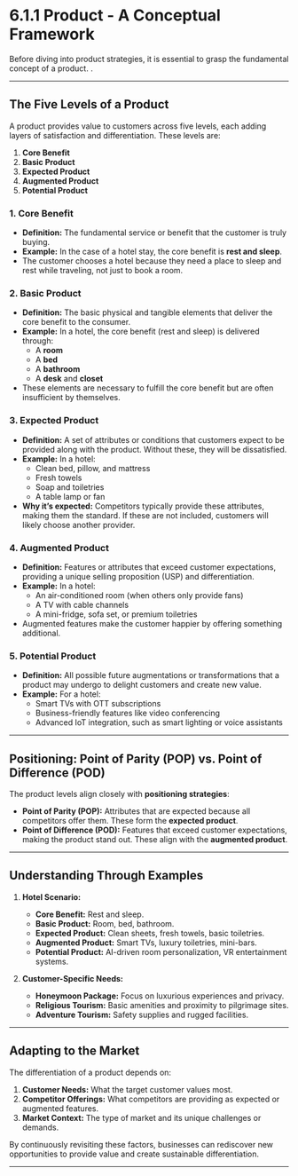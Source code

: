 # 6.1.1 Product - A Conceptual Framework

Before diving into product strategies, it is essential to grasp the fundamental concept of a product. .

---

## **The Five Levels of a Product**
A product provides value to customers across five levels, each adding layers of satisfaction and differentiation. These levels are:

1. **Core Benefit**
2. **Basic Product**
3. **Expected Product**
4. **Augmented Product**
5. **Potential Product**

### **1. Core Benefit**
- **Definition:** The fundamental service or benefit that the customer is truly buying.
- **Example:** In the case of a hotel stay, the core benefit is **rest and sleep**.
- The customer chooses a hotel because they need a place to sleep and rest while traveling, not just to book a room.

### **2. Basic Product**
- **Definition:** The basic physical and tangible elements that deliver the core benefit to the consumer.
- **Example:** In a hotel, the core benefit (rest and sleep) is delivered through:
  - A **room**
  - A **bed**
  - A **bathroom**
  - A **desk** and **closet**
- These elements are necessary to fulfill the core benefit but are often insufficient by themselves.

### **3. Expected Product**
- **Definition:** A set of attributes or conditions that customers expect to be provided along with the product. Without these, they will be dissatisfied.
- **Example:** In a hotel:
  - Clean bed, pillow, and mattress
  - Fresh towels
  - Soap and toiletries
  - A table lamp or fan
- **Why it’s expected:** Competitors typically provide these attributes, making them the standard. If these are not included, customers will likely choose another provider.

### **4. Augmented Product**
- **Definition:** Features or attributes that exceed customer expectations, providing a unique selling proposition (USP) and differentiation.
- **Example:** In a hotel:
  - An air-conditioned room (when others only provide fans)
  - A TV with cable channels
  - A mini-fridge, sofa set, or premium toiletries
- Augmented features make the customer happier by offering something additional.

### **5. Potential Product**
- **Definition:** All possible future augmentations or transformations that a product may undergo to delight customers and create new value.
- **Example:** For a hotel:
  - Smart TVs with OTT subscriptions
  - Business-friendly features like video conferencing
  - Advanced IoT integration, such as smart lighting or voice assistants

---

## **Positioning: Point of Parity (POP) vs. Point of Difference (POD)**
The product levels align closely with **positioning strategies**:
- **Point of Parity (POP):** Attributes that are expected because all competitors offer them. These form the **expected product**.
- **Point of Difference (POD):** Features that exceed customer expectations, making the product stand out. These align with the **augmented product**.

---

## **Understanding Through Examples**
1. **Hotel Scenario:**
   - **Core Benefit:** Rest and sleep.
   - **Basic Product:** Room, bed, bathroom.
   - **Expected Product:** Clean sheets, fresh towels, basic toiletries.
   - **Augmented Product:** Smart TVs, luxury toiletries, mini-bars.
   - **Potential Product:** AI-driven room personalization, VR entertainment systems.

2. **Customer-Specific Needs:**
   - **Honeymoon Package:** Focus on luxurious experiences and privacy.
   - **Religious Tourism:** Basic amenities and proximity to pilgrimage sites.
   - **Adventure Tourism:** Safety supplies and rugged facilities.

---

## **Adapting to the Market**
The differentiation of a product depends on:
1. **Customer Needs:** What the target customer values most.
2. **Competitor Offerings:** What competitors are providing as expected or augmented features.
3. **Market Context:** The type of market and its unique challenges or demands.

By continuously revisiting these factors, businesses can rediscover new opportunities to provide value and create sustainable differentiation.

---

